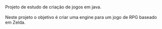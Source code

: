 Projeto de estudo de criação de jogos em java.
<br/>
<br/>
Neste projeto o objetivo é criar uma engine para um jogo de RPG baseado em Zelda.

